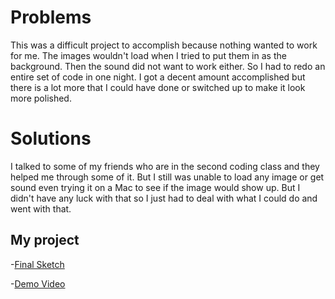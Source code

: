 # Problems
This was a difficult project to accomplish because nothing wanted to work for me. The images wouldn't load when I tried to put them in as the background. Then the sound did not want to work either. So I had to redo an entire set of code in one night. I got a decent amount accomplished but there is a lot more that I could have done or switched up to make it look more polished.

# Solutions
I talked to some of my friends who are in the second coding class and they helped me through some of it. But I still was unable to load any image or get sound even trying it on a Mac to see if the image would show up. But I didn't have any luck with that so I just had to deal with what I could do and went with that.

## My project
-[Final Sketch](https://audie-12.github.io/191-work/Final)


-[Demo Video](https://youtu.be/1Lym0lfH7NY)
